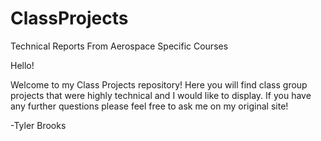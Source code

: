 # ClassProjects
Technical Reports From Aerospace Specific Courses

Hello! 

Welcome to my Class Projects repository! Here you will find class group projects that were highly technical and I would like to display. 
If you have any further questions please feel free to ask me on my original site!


-Tyler Brooks
